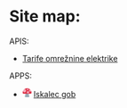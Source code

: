 # Site map:

APIS:
*  [Tarife omrežnine elektrike](https://sp0ng3Bob.github.io/apis/elektrika)


APPS:
* <picture><source media="(prefers-color-scheme: dark)" srcset="https://raw.githubusercontent.com/sp0ng3Bob/sp0ng3Bob.github.io/refs/heads/master/apps/ig/src/assets/icons/icon-dark.svg"><source media="(prefers-color-scheme: light)" srcset="https://raw.githubusercontent.com/sp0ng3Bob/sp0ng3Bob.github.io/refs/heads/master/apps/ig/src/assets/icons/icon-light.svg"><img alt="App icon for Iskalec gob" src="https://raw.githubusercontent.com/sp0ng3Bob/sp0ng3Bob.github.io/refs/heads/master/apps/ig/src/assets/icons/icon-light.svg"  width="16" height="16"></picture> [Iskalec gob](https://sp0ng3Bob.github.io/apps/ig)



